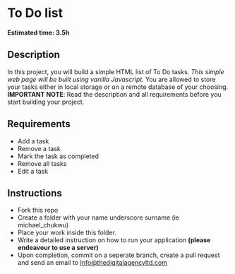 # To Do list


**Estimated time: 3.5h**
## Description
In this project, you will build a simple HTML list of To Do tasks. _This simple web page will be built using vanilla Javascript._ You are allowed to store your tasks either in local storage or on a remote database of your choosing.
**IMPORTANT NOTE**: Read the description and all requirements before you start building your project.
## Requirements
- Add a task
- Remove a task
- Mark the task as completed
- Remove all tasks 
- Edit a task 
## Instructions
- Fork this repo
- Create a folder with your name underscore surname (ie michael_chukwu)
- Place your work inside this folder. 
- Write a detailed instruction on how to run your application __(please endeavour to use a server)__
- Upon completion, commit on a seperate branch, create a pull request and send an email to Info@thedigitalagencyltd.com